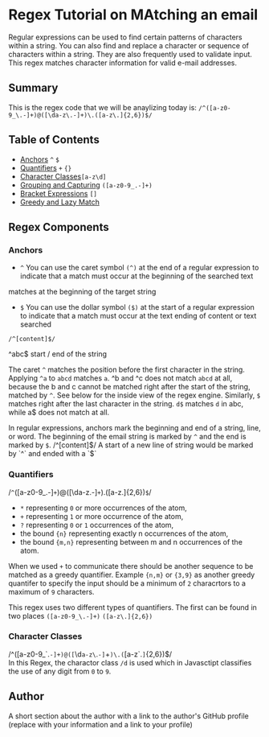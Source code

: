 # Regex Tutorial on MAtching an email

Regular expressions can be used to find certain patterns of characters within a string. You can also find and replace a character or sequence of characters within a string. They are also frequently used to validate input. This regex matches character information for valid e-mail addresses.

## Summary

This is the regex code that we will be anaylizing today is: `/^([a-z0-9_\.-]+)@([\da-z\.-]+)\.([a-z\.]{2,6})$/`

## Table of Contents

- [Anchors](#anchors) `^` `$`
- [Quantifiers](#quantifiers) `+` `{}`
- [Character Classes](#character-classes)`[a-z\d]`
- [Grouping and Capturing](#grouping-and-capturing) `([a-z0-9_.-]+)`
- [Bracket Expressions](#bracket-expressions) `[]`
- [Greedy and Lazy Match](#greedy-and-lazy-match)


## Regex Components

### Anchors
- `^` You can use the caret symbol `(^)` at the end of a regular expression to indicate that a match must occur at the beginning of the searched text 

matches at the beginning of the target string
- `$` You can use the dollar symbol `($)` at the start of a regular expression to indicate that a match must occur at the
text ending of content or text searched

`/^[content]$/`


^abc$	start / end of the string

The caret `^` matches the position before the first character in the string. Applying `^a` to `abcd` matches `a`. ^b and ^c does not match `abcd` at all, because the b and c cannot be matched right after the start of the string, matched by `^`. See below for the inside view of the regex engine.
Similarly, `$` matches right after the last character in the string. `d$` matches `d` in abc, while a$ does not match at all.

In regular expressions, anchors mark the beginning and end of a string, line, or word. The beginning of the email string is marked by `^` and the end is marked by `$`.
/^[content]$/
A start of a new line of string would be marked by `^` and ended with a `$`


### Quantifiers
/`^`([a-z0-9_\.-]`+`)@([\da-z\.-]`+`)\.([a-z\.]{2,6})`$`/  <br>
 - `*`   representing `0` or more occurrences of the atom,
 - `+`   representing `1` or more occurrence of the atom,
 - `?`   representing `0` or `1` occurrences of the atom,
 - the bound `{n}`   representing exactly n occurrences of the atom,
 - the bound `{m,n}`   representing between m and n occurrences of the atom.

When we used `+` to communicate there should be another sequence to be matched as a greedy quantifier.  Example `{n,m}` or `{3,9}` as another greedy quantifer to specify the input should be a minimum of `2` characrtors to a maximum of `9` characters.

This regex uses two different types of quantifiers. The first can be found in two places
`([a-z0-9_\.-]+)`
`([a-z\.]{2,6})`

### Character Classes
/^([a-z0-9_\`.`-]+)@([`\d`a-z\`.`-]`+`)\.(`[a-z\`.`]`{2,6})$/  <br>
In this Regex, the charactor class `/d` is used which in Javasctipt classifies the use of any digit from `0` to `9`.



## Author

A short section about the author with a link to the author's GitHub profile (replace with your information and a link to your profile)
